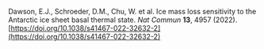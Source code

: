 Dawson, E.J., Schroeder, D.M., Chu, W. et al. Ice mass loss sensitivity to the Antarctic ice sheet basal thermal state. *Nat Commun* **13**, 4957 (2022). [https://doi.org/10.1038/s41467-022-32632-2](https://doi.org/10.1038/s41467-022-32632-2)

